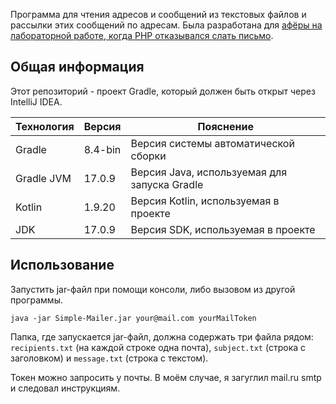 Программа для чтения адресов и сообщений из текстовых файлов и рассылки этих сообщений по адресам. Была разработана для [афёры на лабораторной работе, когда PHP отказывался слать письмо](https://github.com/Hummel009/Web-Technologies).

## Общая информация

Этот репозиторий - проект Gradle, который должен быть открыт через IntelliJ IDEA.

| Технология | Версия  | Пояснение                                    |
|------------|---------|----------------------------------------------|
| Gradle     | 8.4-bin | Версия системы автоматической сборки         |
| Gradle JVM | 17.0.9  | Версия Java, используемая для запуска Gradle |
| Kotlin     | 1.9.20  | Версия Kotlin, используемая в проекте        |
| JDK        | 17.0.9  | Версия SDK, используемая в проекте           |

## Использование

Запустить jar-файл при помощи консоли, либо вызовом из другой программы.

`java -jar Simple-Mailer.jar your@mail.com yourMailToken`

Папка, где запускается jar-файл, должна содержать  три файла рядом: `recipients.txt` (на каждой строке одна почта), `subject.txt` (строка с заголовком) и `message.txt` (строка с текстом).

Токен можно запросить у почты. В моём случае, я загуглил mail.ru smtp и следовал инструкциям.
